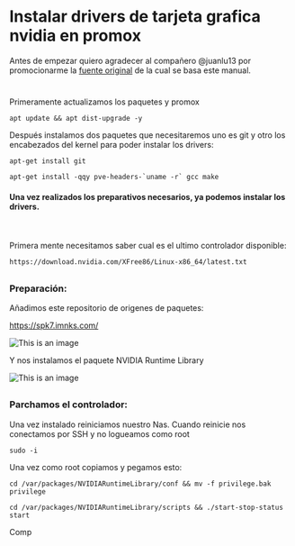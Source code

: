 # Instalar drivers de tarjeta grafica nvidia en promox
Antes de empezar quiero agradecer al compañero @juanlu13 por promocionarme la [fuente original](https://forums.plex.tv/t/plex-hw-acceleration-in-lxc-container-anyone-with-success/219289/34?utm_source=pocket_mylist) de la cual se basa este manual. 
#

Primeramente actualizamos los paquetes y promox

```
apt update && apt dist-upgrade -y
```

Después instalamos dos paquetes que necesitaremos uno es git y otro los encabezados del kernel para poder instalar los drivers:

```
apt-get install git
```
```
apt-get install -qqy pve-headers-`uname -r` gcc make 
```


#### Una vez realizados los preparativos necesarios, ya podemos instalar los drivers.
<br>
<br>
Primera mente necesitamos saber cual es el ultimo controlador disponible:

```
https://download.nvidia.com/XFree86/Linux-x86_64/latest.txt 
```



##
### Preparación:

Añadimos este repositorio de origenes de paquetes:

https://spk7.imnks.com/


![This is an image](imagenes/nvidia1.png)


Y nos instalamos el paquete NVIDIA Runtime Library

![This is an image](imagenes/nvidia2.png)

##
### Parchamos el controlador:

Una vez instalado reiniciamos nuestro Nas. Cuando reinicie nos conectamos por SSH y no logueamos como root

```
sudo -i
```
Una vez como root copiamos y pegamos esto:
```
cd /var/packages/NVIDIARuntimeLibrary/conf && mv -f privilege.bak privilege
```

```
cd /var/packages/NVIDIARuntimeLibrary/scripts && ./start-stop-status start
```

Comp
